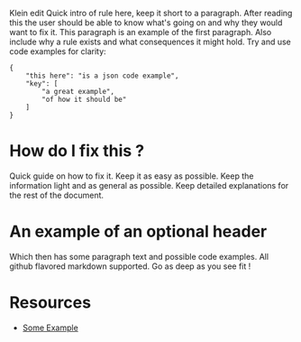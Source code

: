 Klein edit
Quick intro of rule here, keep it short to a paragraph. After reading this the user should be able to know what's going on and why they would want to fix it. This paragraph is an example of the first paragraph. Also include why a rule exists and what consequences it might hold. Try and use code examples for clarity:

```
{
	"this here": "is a json code example",
	"key": [
		"a great example",
		"of how it should be"
	]
}
```

<!-- The following heading is enforced by the interpreter -->
# How do I fix this ?

Quick guide on how to fix it. Keep it as easy as possible. Keep the information light and as general as possible. 
Keep detailed explanations for the rest of the document.

<!-- 
The following headers will be up to the author to decide on. 
It is meant for deeper understanding — most probably more developer orientated.
Defined headers here will be closed to be opened by a user - keep this in mind when writing. 
-->

# An example of an optional header

Which then has some paragraph text and possible code examples. All github flavored markdown supported.
Go as deep as you see fit !

<!--
Here we pay homage to the legends who have written about the rule.
There are typically de-facto resources which most probably helped inspire our own content.
If you've read from somewhere to help you write this, please list them here.
This header is also enforced by the interpreter and must be last.
-->
# Resources

* [Some Example](http://example.com)
